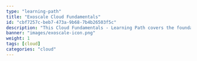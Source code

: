 ```yaml
---
type: "learning-path"
title: "Exoscale Cloud Fundamentals"
id: "cbf7257c-beb7-473a-9b68-7b4b26503f5c"
description: "This Cloud Fundamentals - Learning Path covers the foundational topics of cloud computing for a non-technical audience and conveys the benefits of cloud computing for modern IT scenarios. With a focus on Exoscale's offerings, it provides insights into cloud infrastructure, services, and the advantages of using cloud solutions."
banner: "images/exoscale-icon.png"
weight: 1
tags: [cloud]
categories: "cloud"
---
```

